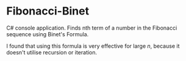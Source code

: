# Fibonacci-Binet
C# console application. Finds nth term of a number in the Fibonacci sequence using Binet's Formula.

I found that using this formula is very effective for large *n*, because it doesn't utilise recursion or iteration.
